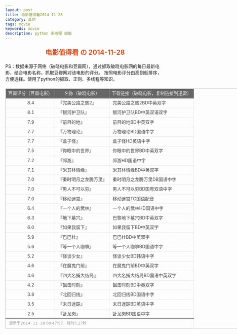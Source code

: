 ```yaml
---
layout: post
title: 电影值得看2014-11-28
category: 其他
tags: movie
keywords: movie 
description: python 多线程 抓取
---
```

<h2 style="text-align:center;color:#D54E21;margin:20px auto">电影值得看 の 2014-11-28</h2>
<div>PS：数据来源于网络（破晓电影和豆瓣网），通过抓取破晓电影网的每日最新电影，结合电影名称，抓取豆瓣网对该电影的评分。
按照电影评分由高到低排序，方便选择。使用了python的抓取、正则、多线程等知识。</div>
<table id="movietb">
	<thead>
		<tr>
			<td min-width="150px">豆瓣评分（豆瓣电影）</td>
			<td min-width="300px">名称（破晓电影）</td>
			<td>下载链接（破晓电影，复制链接到迅雷）</td>
		</tr>
	</thead>
	<tbody>
		<tr>
			<td style="color:#FF5138!important;text-align:center;"><a href="http://movie.douban.com/subject/26257346/" target="_blank">8.4</a></td>
			<td>『<a href="http://www.poxiao.com/movie/37816.html" target="_blank">完美公路之旅2</a>』</td>
			<td><a href="ftp://3:3@p13.poxiao.com:8202/[www.poxiao.com破晓电影]完美公路之旅2BD中英双字.rmvb" target="_blank">完美公路之旅2BD中英双字</a></td>
		</tr>
				<tr>
			<td style="color:#FF5138!important;text-align:center;"><a href="http://movie.douban.com/subject/7065154/" target="_blank">8.1</a></td>
			<td>『<a href="http://www.poxiao.com/movie/37812.html" target="_blank">银河护卫队</a>』</td>
			<td><a href="ftp://1:1@p13.poxiao.com:8202/[www.poxiao.com破晓电影]银河护卫队BD中英双语双字.mkv" target="_blank">银河护卫队BD中英双语双字</a></td>
		</tr>
				<tr>
			<td style="color:#FF5138!important;text-align:center;"><a href="http://movie.douban.com/subject/20278505/" target="_blank">7.9</a></td>
			<td>『<a href="http://www.poxiao.com/movie/37832.html" target="_blank">前目的地</a>』</td>
			<td><a href="ftp://6:6@p13.poxiao.com:8202/[www.poxiao.com破晓电影]前目的地BD中英双字.rmvb" target="_blank">前目的地BD中英双字</a></td>
		</tr>
				<tr>
			<td style="color:#FF5138!important;text-align:center;"><a href="http://movie.douban.com/subject/24815950/" target="_blank">7.7</a></td>
			<td>『<a href="http://www.poxiao.com/movie/37823.html" target="_blank">万物理论</a>』</td>
			<td><a href="ftp://5:5@p27.poxiao.com:8201/[www.poxiao.com破晓电影]万物理论BD国语中字.rmvb" target="_blank">万物理论BD国语中字</a></td>
		</tr>
				<tr>
			<td style="color:#FF5138!important;text-align:center;"><a href="http://movie.douban.com/subject/21350559/" target="_blank">7.7</a></td>
			<td>『<a href="http://www.poxiao.com/movie/37830.html" target="_blank">盒子怪</a>』</td>
			<td><a href="ftp://6:6@p13.poxiao.com:8202/[www.poxiao.com破晓电影]盒子怪HD英语中字.rmvb" target="_blank">盒子怪HD英语中字</a></td>
		</tr>
				<tr>
			<td style="color:#FF5138!important;text-align:center;"><a href="http://movie.douban.com/subject/10549480/" target="_blank">7.5</a></td>
			<td>『<a href="http://www.poxiao.com/movie/37824.html" target="_blank">你眼中的世界</a>』</td>
			<td><a href="ftp://7:7@p27.poxiao.com:8201/[www.poxiao.com破晓电影]你眼中的世界BD中英双字.rmvb" target="_blank">你眼中的世界BD中英双字</a></td>
		</tr>
				<tr>
			<td style="color:#FF5138!important;text-align:center;"><a href="http://movie.douban.com/subject/10771216/" target="_blank">7.2</a></td>
			<td>『<a href="http://www.poxiao.com/movie/37808.html" target="_blank">郊游</a>』</td>
			<td><a href="ftp://7:7@p27.poxiao.com:8201/[www.poxiao.com破晓电影]郊游HD国语中字.rmvb" target="_blank">郊游HD国语中字</a></td>
		</tr>
				<tr>
			<td style="color:#FF5138!important;text-align:center;"><a href="http://movie.douban.com/subject/24844032/" target="_blank">7.1</a></td>
			<td>『<a href="http://www.poxiao.com/movie/37811.html" target="_blank">米其林情缘</a>』</td>
			<td><a href="ftp://2:2@p27.poxiao.com:8201/[www.poxiao.com破晓电影]米其林情缘BD中英双字.rmvb" target="_blank">米其林情缘BD中英双字</a></td>
		</tr>
				<tr>
			<td style="color:#FF5138!important;text-align:center;"><a href="http://movie.douban.com/subject/6721670/" target="_blank">7.0</a></td>
			<td>『<a href="http://www.poxiao.com/movie/37813.html" target="_blank">秦时明月之龙腾万里</a>』</td>
			<td><a href="ftp://2:2@p13.poxiao.com:8202/[www.poxiao.com破晓电影]秦时明月之龙腾万里DB国语中字.rmvb" target="_blank">秦时明月之龙腾万里DB国语中字</a></td>
		</tr>
				<tr>
			<td style="color:#FF5138!important;text-align:center;"><a href="http://movie.douban.com/subject/25824741/" target="_blank">7.0</a></td>
			<td>『<a href="http://www.poxiao.com/movie/37817.html" target="_blank">男人不可以穷</a>』</td>
			<td><a href="ftp://3:3@p27.poxiao.com:8201/[www.poxiao.com破晓电影]男人不可以穷BD国粤双语中字.mkv" target="_blank">男人不可以穷BD国粤双语中字</a></td>
		</tr>
				<tr>
			<td style="color:#FF5138!important;text-align:center;"><a href="http://movie.douban.com/subject/21349345/" target="_blank">7.0</a></td>
			<td>『<a href="http://www.poxiao.com/movie/37831.html" target="_blank">移动迷宫</a>』</td>
			<td><a href="ftp://8:8@p27.poxiao.com:8201/[www.poxiao.com破晓电影]移动迷宫TC国语配音.rmvb" target="_blank">移动迷宫TC国语配音</a></td>
		</tr>
				<tr>
			<td style="color:#FF5138!important;text-align:center;"><a href="http://movie.douban.com/subject/24695277/" target="_blank">6.4</a></td>
			<td>『<a href="http://www.poxiao.com/movie/37804.html" target="_blank">一个人的武林</a>』</td>
			<td><a href="ftp://4:4@p13.poxiao.com:8202/[www.poxiao.com破晓电影]一个人的武林HD国语中字.rmvb" target="_blank">一个人的武林HD国语中字</a></td>
		</tr>
				<tr>
			<td style="color:#FF5138!important;text-align:center;"><a href="http://movie.douban.com/subject/25821124/" target="_blank">6.3</a></td>
			<td>『<a href="http://www.poxiao.com/movie/37820.html" target="_blank">地下墓穴</a>』</td>
			<td><a href="ftp://4:4@p27.poxiao.com:8201/[www.poxiao.com破晓电影]巴黎地下墓穴BD中英双字.rmvb" target="_blank">巴黎地下墓穴BD中英双字</a></td>
		</tr>
				<tr>
			<td style="color:#FF5138!important;text-align:center;"><a href="http://movie.douban.com/subject/3428529/" target="_blank">6.0</a></td>
			<td>『<a href="http://www.poxiao.com/movie/37806.html" target="_blank">如果我留下</a>』</td>
			<td><a href="ftp://8:8@p27.poxiao.com:8201/[www.poxiao.com破晓电影]如果我留下BD中英双字.rmvb" target="_blank">如果我留下BD中英双字</a></td>
		</tr>
				<tr>
			<td style="color:#FF5138!important;text-align:center;"><a href="http://movie.douban.com/subject/25785812/" target="_blank">5.9</a></td>
			<td>『<a href="http://www.poxiao.com/movie/37825.html" target="_blank">巴巴杜</a>』</td>
			<td><a href="ftp://6:6@p27.poxiao.com:8201/[www.poxiao.com破晓电影]巴巴杜BD中英双字.rmvb" target="_blank">巴巴杜BD中英双字</a></td>
		</tr>
				<tr>
			<td style="color:#FF5138!important;text-align:center;"><a href="http://movie.douban.com/subject/25753166/" target="_blank">5.6</a></td>
			<td>『<a href="http://www.poxiao.com/movie/37821.html" target="_blank">等一个人咖啡</a>』</td>
			<td><a href="ftp://4:4@p13.poxiao.com:8202/[www.poxiao.com破晓电影]等一个人咖啡BD国语中字.rmvb" target="_blank">等一个人咖啡BD国语中字</a></td>
		</tr>
				<tr>
			<td style="color:#FF5138!important;text-align:center;"><a href="http://movie.douban.com/subject/25823125/" target="_blank">5.2</a></td>
			<td>『<a href="http://www.poxiao.com/movie/37809.html" target="_blank">怪谈少女</a>』</td>
			<td><a href="ftp://5:5@p13.poxiao.com:8202/[www.poxiao.com破晓电影]怪谈少女BD韩语中字.rmvb" target="_blank">怪谈少女BD韩语中字</a></td>
		</tr>
				<tr>
			<td style="color:#FF5138!important;text-align:center;"><a href="http://movie.douban.com/subject/25699301/" target="_blank">4.6</a></td>
			<td>『<a href="http://www.poxiao.com/movie/37837.html" target="_blank">在魔鬼门前</a>』</td>
			<td><a href="ftp://j:j@dx.dl1234.com:8006/[电影天堂www.dy2018.com]在魔鬼门前BD中英双字.rmvb " target="_blank">在魔鬼门前BD中英双字</a></td>
		</tr>
				<tr>
			<td style="color:#FF5138!important;text-align:center;"><a href="http://movie.douban.com/subject/10604893/" target="_blank">4.6</a></td>
			<td>『<a href="http://www.poxiao.com/movie/37720.html" target="_blank">四大名捕大结局</a>』</td>
			<td><a href="ftp://8:8@p13.poxiao.com:8202/[www.poxiao.com破晓电影]四大名捕大结局BD中英双字.rmvb" target="_blank">四大名捕大结局BD国语中英双字</a></td>
		</tr>
				<tr>
			<td style="color:#FF5138!important;text-align:center;"><a href="http://movie.douban.com/subject/25962762/" target="_blank">4.2</a></td>
			<td>『<a href="http://www.poxiao.com/movie/37836.html" target="_blank">狙击时刻</a>』</td>
			<td><a href="ftp://7:7@p13.poxiao.com:8202/[www.poxiao.com破晓电影]狙击时刻BD中英双字.rmvb" target="_blank">狙击时刻BD中英双字</a></td>
		</tr>
				<tr>
			<td style="color:#FF5138!important;text-align:center;"><a href="http://movie.douban.com/subject/25663134/" target="_blank">3.8</a></td>
			<td>『<a href="http://www.poxiao.com/movie/37827.html" target="_blank">北回归线</a>』</td>
			<td><a href="ftp://4:4@p13.poxiao.com:8202/[www.poxiao.com破晓电影]北回归线BD国语中字.rmvb" target="_blank">北回归线BD国语中字</a></td>
		</tr>
				<tr>
			<td style="color:#FF5138!important;text-align:center;"><a href="http://movie.douban.com/subject/21324299/" target="_blank">3.5</a></td>
			<td>『<a href="http://www.poxiao.com/movie/37810.html" target="_blank">末日迷踪</a>』</td>
			<td><a href="ftp://6:6@p13.poxiao.com:8202/[www.poxiao.com破晓电影]末日迷踪BD英语中字.rmvb" target="_blank">末日迷踪BD英语中字</a></td>
		</tr>
				<tr>
			<td style="color:#FF5138!important;text-align:center;"><a href="http://movie.douban.com/subject/11632596/" target="_blank">2.5</a></td>
			<td>『<a href="http://www.poxiao.com/movie/37822.html" target="_blank">卧龙岗</a>』</td>
			<td><a href="ftp://5:5@p13.poxiao.com:8202/[www.poxiao.com破晓电影]卧龙岗BD国语中字.rmvb" target="_blank">卧龙岗BD国语中字</a></td>
		</tr>
			</tbody>
	<tfoot>
		<tr>
			<td colspan="4">更新于2014-11-28 08:47:57，耗时5.27秒</td>
		</tr>
	</tfoot>
</table>	<style>
	#movietb {width:790px;border:1px #CCCCCC solid;font-size:14px;margin:20px auto;}
	#movietb td {border:1px #CCCCCC dotted;line-height:24px;vertical-align: middle;}
	#movietb a {text-decoration:none;color:#464646; text-shadow:0 1px 0 #F2F2F2;border:0!important}
	#movietb a:hover {text-decoration:underline;color:#D54E21;}
	#movietb tbody tr:hover{background:#CCC}
	#movietb thead {background-color:#666;color:#eee;text-align:center}
	#movietb tbody {text-align:left;}
	#movietb tbody td {padding-left:10px;}
	#movietb tfoot td,.size {padding-left: 10px;font-size:12px;color:#999}
</style>